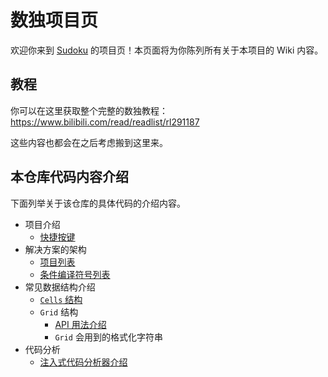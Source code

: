 # 数独项目页

欢迎你来到 [Sudoku](https://github.com/SunnieShine/Sudoku) 的项目页！本页面将为你陈列所有关于本项目的 Wiki 内容。

## 教程

你可以在这里获取整个完整的数独教程：https://www.bilibili.com/read/readlist/rl291187

这些内容也都会在之后考虑搬到这里来。

## 本仓库代码内容介绍

下面列举关于该仓库的具体代码的介绍内容。

* 项目介绍
  * [快捷按键](hotkeys)
* 解决方案的架构
  * [项目列表](projects)
  * [条件编译符号列表](compilation-symbols)
* 常见数据结构介绍
  * [`Cells` 结构](data-structures/cells)
  * `Grid` 结构
    * [API 用法介绍](data-structures/grid)
    * `Grid` 会用到的格式化字符串
* 代码分析
  * [注入式代码分析器介绍](code-analysis/intro)

